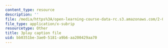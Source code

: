 ```yaml
---
content_type: resource
description: ''
file: /media/https%3A/open-learning-course-data-rc.s3.amazonaws.com/2-003sc-engineering-dynamics-fall-2011/bb0351be3ae05181a9b6aa200429aa70_OxcCPTc_bXw.vtt
file_type: application/x-subrip
resourcetype: Other
title: 3play caption file
uid: bb0351be-3ae0-5181-a9b6-aa200429aa70
---
```

